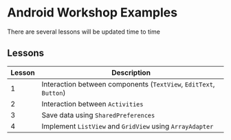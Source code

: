 # Android Workshop Examples

There are several lessons will be updated time to time

## Lessons

Lesson | Description
-- | --
1 | Interaction between components (`TextView`, `EditText`, `Button`)
2 | Interaction between `Activities`
3 | Save data using `SharedPreferences`
4 | Implement `ListView` and `GridView` using `ArrayAdapter`

